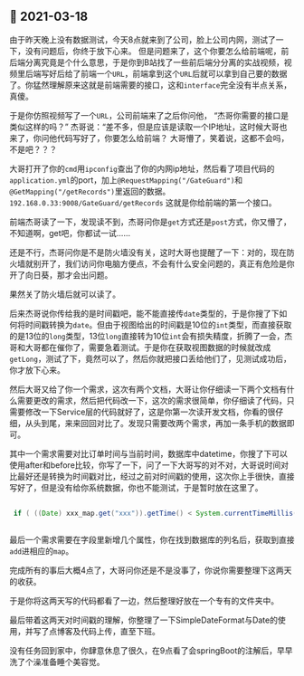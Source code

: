 ## &#127800; 2021-03-18

由于昨天晚上没有数据测试，今天8点就来到了公司，脸上公司内网，测试了一下，没有问题后，你终于放下心来。
但是问题来了，这个你要怎么给前端呢，前后端分离究竟是个什么意思，于是你到B站找了一些前后端分分离的实战视频，视频里后端写好后给了前端一个`URL`，前端拿到这个`URL`后就可以拿到自己要的数据了。你猛然理解原来这就是前端需要的接口，这和`interface`完全没有半点关系，真傻。

于是你仿照视频写了一个`URL`，公司前端来了之后你问他，
“杰哥你需要的接口是类似这样的吗？”
杰哥说：“差不多，但是应该是读取一个IP地址，这时候大哥也来了，你问他代码写好了，你要怎么给前端？
大哥懵了，笑着说，这都不会吗，不是吧？？？

大哥打开了你的`cmd`用`ipconfig`查出了你的内网ip地址，然后看了项目代码的`application.yml`的port，加上`@RequestMapping("/GateGuard")`和`@GetMapping("/getRecords")`里返回的数据。
`192.168.0.33:9008/GateGuard/getRecords`
这就是你给前端的第一个接口。

前端杰哥读了一下，发现读不到，杰哥问你是`get`方式还是`post`方式，你又懵了，不知道啊，get吧，你都试一试……

还是不行，杰哥问你是不是防火墙没有关，这时大哥也提醒了一下：对的，现在防火墙就别开了，我们访问你电脑方便点，不会有什么安全问题的，真正有危险是你开了向日葵，那才会出问题。

果然关了防火墙后就可以读了。

后来杰哥说你传给我的是时间戳吧，能不能直接传`date`类型的，于是你搜了下如何将时间戳转换为`date`。但由于视图给出的时间戳是10位的`int`类型，而直接获取的是13位的`long`类型，13位`long`直接转为10位`int`会有损失精度，折腾了一会，杰哥和大哥都在催你了，需要急着测试。于是你在获取视图数据的时候就改成`getLong`，测试了下，竟然可以了，然后你就把接口丢给他们了，见测试成功后，你才放下心来。

然后大哥又给了你一个需求，这次有两个文档，大哥让你仔细读一下两个文档有什么需要更改的需求，然后把代码改一下，这次的需求很简单，你仔细读了代码，只需要修改一下Service层的代码就好了，这是你第一次读开发文档，你看的很仔细，从头到尾，来来回回对比了。发现只需要改两个需求，再加一条手机的数据即可。

其中一个需求需要对比订单时间与当前时间，数据库中datetime，你搜了下可以使用after和before比较，你写了一下，问了一下大哥写的对不对，大哥说时间对比最好还是转换为时间戳对比，经过之前对时间戳的使用，这次你上手很快，直接写好了，但是没有给你系统数据，你也不能测试，于是暂时放在这里了。
  
```java
  
 if ( ((Date) xxx_map.get("xxx")).getTime() < System.currentTimeMillis());
                                                            
```

最后一个需求需要在字段里新增几个属性，你在找到数据库的列名后，获取到直接`add`进相应的`map`。

完成所有的事后大概4点了，大哥问你还是不是没事了，你说你需要整理下这两天的收获。

于是你将这两天写的代码都看了一边，然后整理好放在一个专有的文件夹中。

最后带着这两天对时间戳的理解，你整理了一下SimpleDateFormat与Date的使用，并写了点博客及代码上传，直至下班。

没有任务回到家中，你肆意休息了很久，在9点看了会springBoot的注解后，早早洗了个澡准备睡个美容觉。
                                                                         